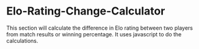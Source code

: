 # Elo-Rating-Change-Calculator
This section will calculate the difference in Elo rating between two players from match results or winning percentage. It uses javascript to do the calculations. 
